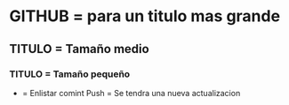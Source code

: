 # GITHUB = para un titulo mas grande 
## TITULO = Tamaño medio
### TITULO = Tamaño pequeño 
* = Enlistar
comint
Push = Se tendra una nueva actualizacion
